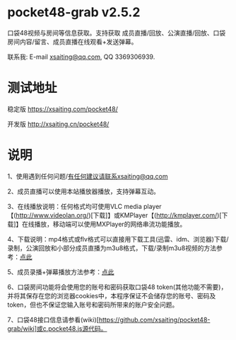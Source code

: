 # pocket48-grab v2.5.2
口袋48视频与房间等信息获取。支持获取 成员直播/回放、公演直播/回放、口袋房间内容/留言、成员直播在线观看+发送弹幕。

联系我: E-mail xsaiting@qq.com, QQ 3369306939.

# 测试地址
稳定版 https://xsaiting.com/pocket48/

开发版 http://xsaiting.cn/pocket48/

# 说明
1、使用遇到任何问题/有任何建议请联系xsaiting@qq.com

2、成员直播可以使用本站播放器播放，支持弹幕互动。

3、在线播放说明：任何格式均可使用VLC media player【(http://www.videolan.org/)[下载]】或KMPlayer【(http://kmplayer.com/)[下载]】在线播放，移动端可以使用MXPlayer的网络串流功能播放。

4、下载说明：mp4格式或flv格式可以直接用下载工具(迅雷、idm、浏览器)下载/录制，公演回放和小部分成员直播为m3u8格式，下载/录制m3u8视频的方法参考：[点此](https://github.com/xsaiting/pocket48-grab/wiki/%E5%A6%82%E4%BD%95%E7%94%A8VLC%E6%89%93%E5%BC%80m3u8%E6%96%87%E4%BB%B6%E5%B9%B6%E4%B8%8B%E8%BD%BD%EF%BC%88%E5%BD%95%E5%88%B6%EF%BC%89%3F%5B%E5%90%8C%E6%A0%B7%E9%80%82%E7%94%A8%E4%BA%8E%E7%9B%B4%E6%92%AD%E5%BD%95%E5%88%B6%5D)

5、成员录播+弹幕播放方法参考：[点此](https://github.com/xsaiting/pocket48-grab/wiki/%E5%A6%82%E4%BD%95%E6%92%AD%E6%94%BE%E5%BD%95%E6%92%AD%E8%A7%86%E9%A2%91-%E5%BC%B9%E5%B9%95%EF%BC%9F)

6、口袋房间功能将会使用您的账号和密码获取口袋48 token(其他功能不需要)，并将其保存在您的浏览器cookies中，本程序保证不会储存您的账号、密码及token，但也不保证您输入账号和密码所带来的账户安全问题。

7、口袋48接口信息请参看(wiki)[https://github.com/xsaiting/pocket48-grab/wiki]或c.pocket48.js源代码。